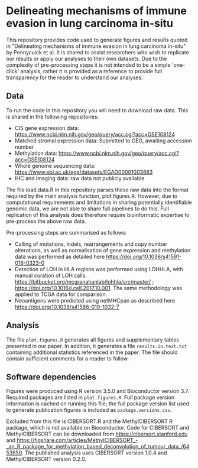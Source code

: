 # Delineating mechanisms of immune evasion in lung carcinoma in-situ

This repository provides code used to generate figures and results quoted in "Delineating mechanisms of immune evasion in lung carcinoma in-situ" by Pennycuick et al. It is shared to assist researchers who wish to replicate our results or apply our analyses to their own datasets. Due to the complexity of pre-processing steps it is not intended to be a simple 'one-click' analysis, rather it is provided as a reference to provide full transparency for the reader to understand our analyses.

## Data

To run the code in this repository you will need to download raw data. This is shared in the following repositories:

* CIS gene expression data: https://www.ncbi.nlm.nih.gov/geo/query/acc.cgi?acc=GSE108124
* Matched stromal expression data: Submitted to GEO, awaiting accession number
* Methylation data: https://www.ncbi.nlm.nih.gov/geo/query/acc.cgi?acc=GSE108124
* Whole genome sequencing data: https://www.ebi.ac.uk/ega/datasets/EGAD00001003883
* IHC and imaging data: raw data not publicly available

The file load.data.R in this repository parses these raw data into the format required by the main analysis function, plot.figures.R. However, due to computational requirements and limitations in sharing potentially identifiable genomic data, we are not able to share full pipelines to do this. Full replication of this analysis does therefore require bioinformatic expertise to pre-process the above raw data.

Pre-processing steps are summarised as follows:

* Calling of mutations, indels, rearrangements and copy number alterations, as well as normalisation of gene expression and methylation data was performed as detailed here https://doi.org/10.1038/s41591-018-0323-0
* Detection of LOH in HLA regions was performed using LOHHLA, with manual curation of LOH calls: https://bitbucket.org/mcgranahanlab/lohhla/src/master/ ; https://doi.org/10.1016/j.cell.2017.10.001. The same methodology was applied to TCGA data for comparison.
* Neoantigens were predicted using netMHCpan as described here https://doi.org/10.1038/s41586-019-1032-7

## Analysis

The file `plot.figures.R` generates all figures and supplementary tables presented in our paper. In addition, it generates a file `results.in.text.txt` containing additional statistics referenced in the paper. The file should contain sufficient comments for a reader to follow.

## Software dependencies

Figures were produced using R version 3.5.0 and Bioconductor version 3.7. Required packages are listed in `plot.figures.R`. Full package version information is cached on running this file; the full package version list used to generate publication figures is included as `package.versions.csv`.

Excluded from this file is CIBERSORT.R and the MethylCIBERSORT R package, which is not available on Bioconductor. Code for CIBERSORT and MethylCIBERSORT can be downloaded from https://cibersort.stanford.edu and https://figshare.com/articles/MethylCIBERSORT_-_an_R_package_for_methylation_based_deconvolution_of_tumour_data_/6453650. The published analysis uses CIBERSORT version 1.0.4 and MethylCIBERSORT version 0.2.0.
